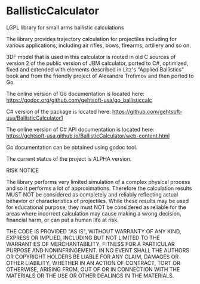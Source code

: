 # BallisticCalculator
LGPL library for small arms ballistic calculations

The library provides trajectory calculation for projectiles including for various
applications, including air rifles, bows, firearms, artillery and so on.

3DF model that is used in this calculator is rooted in old C sources of version 2 of the public version of JBM
calculator, ported to C#, optimized, fixed and extended with elements described in
Litz's "Applied Ballistics" book and from the friendly project of Alexandre Trofimov
and then ported to Go.

The online version of Go documentation is located here: https://godoc.org/github.com/gehtsoft-usa/go_ballisticcalc

C# version of the package is located here: https://github.com/gehtsoft-usa/BallisticCalculator1

The online version of C# API documentation is located here: https://gehtsoft-usa.github.io/BallisticCalculator/web-content.html

Go documentation can be obtained using godoc tool.

The current status of the project is ALPHA version.

RISK NOTICE

The library performs very limited simulation of a complex physical process and so it performs a lot of approximations. Therefore the calculation results MUST NOT be considered as completely and reliably reflecting actual behavior or characteristics of projectiles. While these results may be used for educational purpose, they must NOT be considered as reliable for the areas where incorrect calculation may cause making a wrong decision, financial harm, or can put a human life at risk.

THE CODE IS PROVIDED "AS IS", WITHOUT WARRANTY OF ANY KIND, EXPRESS OR IMPLIED, INCLUDING BUT NOT LIMITED TO THE WARRANTIES OF MERCHANTABILITY, FITNESS FOR A PARTICULAR PURPOSE AND NONINFRINGEMENT. IN NO EVENT SHALL THE AUTHORS OR COPYRIGHT HOLDERS BE LIABLE FOR ANY CLAIM, DAMAGES OR OTHER LIABILITY, WHETHER IN AN ACTION OF CONTRACT, TORT OR OTHERWISE, ARISING FROM, OUT OF OR IN CONNECTION WITH THE MATERIALS OR THE USE OR OTHER DEALINGS IN THE MATERIALS.
